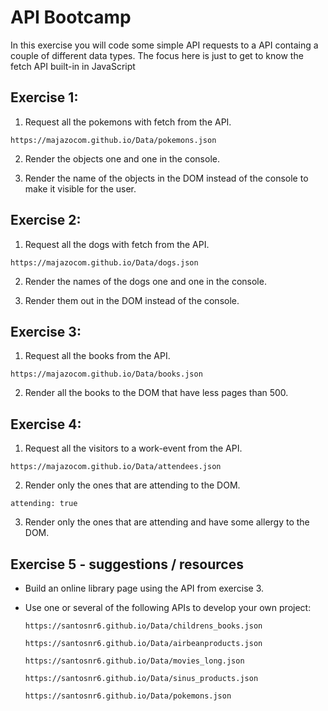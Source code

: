 # API Bootcamp

In this exercise you will code some simple API requests to a API containg a couple of different data types. The focus here is just to get to know the fetch API built-in in JavaScript

## Exercise 1:

1. Request all the pokemons with fetch from the API.

```
https://majazocom.github.io/Data/pokemons.json
```

2. Render the objects one and one in the console.

3. Render the name of the objects in the DOM instead of the console to make it visible for the user.

## Exercise 2:

1. Request all the dogs with fetch from the API.

```
https://majazocom.github.io/Data/dogs.json
```

2. Render the names of the dogs one and one in the console.

3. Render them out in the DOM instead of the console.

## Exercise 3:

1. Request all the books from the API.

```
https://majazocom.github.io/Data/books.json
```

2. Render all the books to the DOM that have less pages than 500.

## Exercise 4:

1. Request all the visitors to a work-event from the API.

```
https://majazocom.github.io/Data/attendees.json
```

2. Render only the ones that are attending to the DOM.

```
attending: true
```

3. Render only the ones that are attending and have some allergy to the DOM.

## Exercise 5 - suggestions / resources

* Build an online library page using the API from exercise 3.
* Use one or several of the following APIs to develop your own project:
  ```
  https://santosnr6.github.io/Data/childrens_books.json
  ```

  ```
  https://santosnr6.github.io/Data/airbeanproducts.json
  ```

  ```
  https://santosnr6.github.io/Data/movies_long.json
  ```

  ```
  https://santosnr6.github.io/Data/sinus_products.json
  ```

  ```
  https://santosnr6.github.io/Data/pokemons.json
  ```